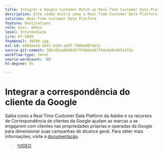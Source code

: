 ```yaml
---
title: Integrar o Google Customer Match ao Real-Time Customer Data Platform da Adobe
description: Este vídeo mostra como a Real-Time Customer Data Platform da Adobe e os recursos de Correspondência de clientes da Google ajudam as marcas a se engajarem com clientes nas propriedades próprias e operadas da Google para dimensionar suas campanhas de alcance geral.
solution: Real-Time Customer Data Platform
feature: Destinations
role: User, Admin
level: Intermediate
jira: KT-5948
thumbnail: 38180.jpg
exl-id: 6888eeed-e091-4dd4-a34f-f00be887ab21
source-git-commit: 286c85aa88d44574f00ded67f0de8e0c945a153e
workflow-type: tm+mt
source-wordcount: '80'
ht-degree: 0%

---
```


# Integrar a correspondência do cliente da Google

Saiba como a Real-Time Customer Data Platform da Adobe e os recursos de Correspondência de clientes da Google ajudam as marcas a se engajarem com clientes nas propriedades próprias e operadas da Google para dimensionar suas campanhas de alcance geral. Para obter mais informações, visite a [documentação](https://experienceleague.adobe.com/docs/experience-platform/destinations/catalog/advertising/google-customer-match.html?lang=pt-BR).

>[!VIDEO](https://video.tv.adobe.com/v/326489?learn=on&enablevpops&captions=por_br)
